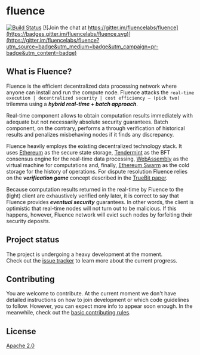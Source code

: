 # fluence

[![Build Status](https://travis-ci.org/fluencelabs/fluence.svg?branch=master)](https://travis-ci.org/fluencelabs/fluence) [![Join the chat at https://gitter.im/fluencelabs/fluence](https://badges.gitter.im/fluencelabs/fluence.svg)](https://gitter.im/fluencelabs/fluence?utm_source=badge&utm_medium=badge&utm_campaign=pr-badge&utm_content=badge)

## What is Fluence?
Fluence is the efficient decentralized data processing network where anyone can install and run the compute node. Fluence attacks the `real-time execution | decentralized security | cost efficiency – (pick two)` trilemma using a **_hybrid real-time + batch approach_**.  

Real-time component allows to obtain computation results immediately with adequate but not necessarily absolute security guarantees. Batch component, on the contrary, performs a through verification of historical results and penalizes misbehaving nodes if it finds any discrepancy.  

Fluence heavily employs the existing decentralized technology stack. It uses [Ethereum](https://www.ethereum.org/) as the secure state storage, [Tendermint](https://tendermint.com/) as the BFT consensus engine for the real-time data processing, [WebAssembly](https://webassembly.org/) as the virtual machine for computations and, finally, [Ethereum Swarm](https://swarm-guide.readthedocs.io/en/latest/introduction.html) as the cold storage for the history of operations. For dispute resolution Fluence relies on the **_verification game_** concept described in the [TrueBit paper](https://people.cs.uchicago.edu/~teutsch/papers/truebit.pdf).  

Because computation results returned in the real-time by Fluence to the (light) client are exhaustively verified only later, it is correct to say that Fluence provides **_eventual security_** guarantees. In other words, the client is optimistic that real-time nodes will not turn out to be malicious. If this happens, however, Fluence network will evict such nodes by forfeiting their security deposits.

## Project status
The project is undergoing a heavy development at the moment.  
Check out the [issue tracker](https://github.com/fluencelabs/fluence/issues) to learn more about the current progress.

## Contributing
You are welcome to contribute. At the current moment we don't have detailed instructions on how to join development or which code guidelines to follow. However, you can expect more info to appear soon enough. In the meanwhile, check out the [basic contributing rules](./CONTRIBUTING.md).

## License
[Apache 2.0](./LICENSE.md)
